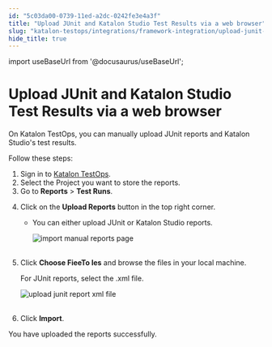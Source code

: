 ```yaml
---
id: "5c03da00-0739-11ed-a2dc-0242fe3e4a3f"
title: "Upload JUnit and Katalon Studio Test Results via a web browser"
slug: "katalon-testops/integrations/framework-integration/upload-junit-and-katalon-studio-test-results-via-a-web-browser"
hide_title: true
---
```

import useBaseUrl from '@docusaurus/useBaseUrl';


# <a id="id" class="anchor_top_offset"/><a id="ariaid-title1" class="anchor_top_offset"/> Upload JUnit and Katalon Studio Test Results via a web browser

<p xmlns="http://www.w3.org/1999/xhtml" className="p">On Katalon TestOps, you can manually upload JUnit reports and   Katalon Studio's test results.</p> 
<p xmlns="http://www.w3.org/1999/xhtml" className="p">Follow these steps:</p> 
<ol xmlns="http://www.w3.org/1999/xhtml" className="ol"><li className="li">Sign in to <a className="xref j-external-link" href="https://testops.katalon.io/login" target="_blank">Katalon       TestOps</a>.</li><li className="li">Select the Project you want to store the reports.</li><li className="li">Go to <strong className="ph b">Reports</strong> &gt; <strong className="ph b">Test       Runs</strong>.</li><li className="li">     <p className="p">Click on the <strong className="ph b">Upload Reports</strong> button in the top       right corner.</p><ul className="ul"><li className="li"><p className="p">You can either upload JUnit or Katalon Studio reports.</p>         <p className="p">           <img className="image" src={useBaseUrl("https://github.com/katalon-studio/docs-images/raw/master/katalon-analytics/docs/testops-revamp-aug-junit-upload/import-manual-report-page-2.png")} alt="import manual reports page" /><br /><br />         </p>       </li></ul></li><li className="li">     <p className="p">Click <strong className="ph b">Choose FieeTo les</strong> and browse the files in your       local machine.</p>     <p className="p">For JUnit reports, select the .xml file.</p>     <p className="p">       <img className="image" src={useBaseUrl("https://github.com/katalon-studio/docs-images/raw/master/katalon-analytics/docs/testops-revamp-aug-junit-upload/search-junit-file-2.png")} alt="upload junit report xml file" /><br /><br />     </p>   </li><li className="li">     <p className="p">Click <strong className="ph b">Import</strong>.</p>   </li></ol> 
<p xmlns="http://www.w3.org/1999/xhtml" className="p">You have uploaded the reports successfully.</p> 

